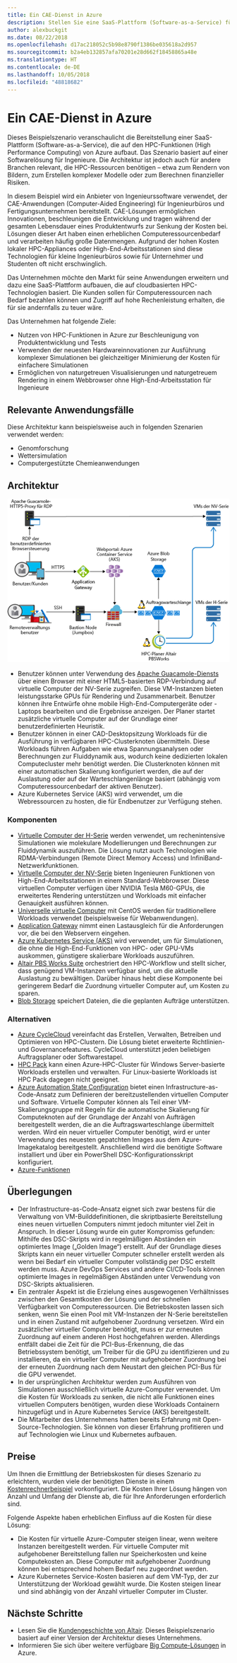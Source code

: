 ```yaml
---
title: Ein CAE-Dienst in Azure
description: Stellen Sie eine SaaS-Plattform (Software-as-a-Service) für computergestützte Entwicklung (Computer-Aided Engineering) in Azure bereit.
author: alexbuckgit
ms.date: 08/22/2018
ms.openlocfilehash: d17ac218052c5b98e8790f1386be035618a2d957
ms.sourcegitcommit: b2a4eb132857afa70201e28d662f18458865a48e
ms.translationtype: HT
ms.contentlocale: de-DE
ms.lasthandoff: 10/05/2018
ms.locfileid: "48818682"
---
```

# <a name="a-computer-aided-engineering-service-on-azure"></a>Ein CAE-Dienst in Azure

Dieses Beispielszenario veranschaulicht die Bereitstellung einer SaaS-Plattform (Software-as-a-Service), die auf den HPC-Funktionen (High Performance Computing) von Azure aufbaut. Das Szenario basiert auf einer Softwarelösung für Ingenieure. Die Architektur ist jedoch auch für andere Branchen relevant, die HPC-Ressourcen benötigen – etwa zum Rendern von Bildern, zum Erstellen komplexer Modelle oder zum Berechnen finanzieller Risiken.

In diesem Beispiel wird ein Anbieter von Ingenieurssoftware verwendet, der CAE-Anwendungen (Computer-Aided Engineering) für Ingenieurbüros und Fertigungsunternehmen bereitstellt. CAE-Lösungen ermöglichen Innovationen, beschleunigen die Entwicklung und tragen während der gesamten Lebensdauer eines Produktentwurfs zur Senkung der Kosten bei. Lösungen dieser Art haben einen erheblichen Computeressourcenbedarf und verarbeiten häufig große Datenmengen. Aufgrund der hohen Kosten lokaler HPC-Appliances oder High-End-Arbeitsstationen sind diese Technologien für kleine Ingenieurbüros sowie für Unternehmer und Studenten oft nicht erschwinglich.

Das Unternehmen möchte den Markt für seine Anwendungen erweitern und dazu eine SaaS-Plattform aufbauen, die auf cloudbasierten HPC-Technologien basiert. Die Kunden sollen für Computeressourcen nach Bedarf bezahlen können und Zugriff auf hohe Rechenleistung erhalten, die für sie andernfalls zu teuer wäre.

Das Unternehmen hat folgende Ziele:

* Nutzen von HPC-Funktionen in Azure zur Beschleunigung von Produktentwicklung und Tests
* Verwenden der neuesten Hardwareinnovationen zur Ausführung komplexer Simulationen bei gleichzeitiger Minimierung der Kosten für einfachere Simulationen
* Ermöglichen von naturgetreuen Visualisierungen und naturgetreuem Rendering in einem Webbrowser ohne High-End-Arbeitsstation für Ingenieure

## <a name="relevant-use-cases"></a>Relevante Anwendungsfälle

Diese Architektur kann beispielsweise auch in folgenden Szenarien verwendet werden:

* Genomforschung
* Wettersimulation
* Computergestützte Chemieanwendungen

## <a name="architecture"></a>Architektur

![Architektur für eine SaaS-Lösung mit HPC-Funktionen][architecture]

* Benutzer können unter Verwendung des [Apache Guacamole-Diensts](https://guacamole.apache.org/) über einen Browser mit einer HTML5-basierten RDP-Verbindung auf virtuelle Computer der NV-Serie zugreifen. Diese VM-Instanzen bieten leistungsstarke GPUs für Rendering und Zusammenarbeit. Benutzer können ihre Entwürfe ohne mobile High-End-Computergeräte oder -Laptops bearbeiten und die Ergebnisse anzeigen. Der Planer startet zusätzliche virtuelle Computer auf der Grundlage einer benutzerdefinierten Heuristik.
* Benutzer können in einer CAD-Desktopsitzung Workloads für die Ausführung in verfügbaren HPC-Clusterknoten übermitteln. Diese Workloads führen Aufgaben wie etwa Spannungsanalysen oder Berechnungen zur Fluiddynamik aus, wodurch keine dedizierten lokalen Computecluster mehr benötigt werden. Die Clusterknoten können mit einer automatischen Skalierung konfiguriert werden, die auf der Auslastung oder auf der Warteschlangenlänge basiert (abhängig vom Computeressourcenbedarf der aktiven Benutzer).
* Azure Kubernetes Service (AKS) wird verwendet, um die Webressourcen zu hosten, die für Endbenutzer zur Verfügung stehen.

### <a name="components"></a>Komponenten

* [Virtuelle Computer der H-Serie](/azure/virtual-machines/linux/sizes-hpc) werden verwendet, um rechenintensive Simulationen wie molekulare Modellierungen und Berechnungen zur Fluiddynamik auszuführen. Die Lösung nutzt auch Technologien wie RDMA-Verbindungen (Remote Direct Memory Access) und InfiniBand-Netzwerkfunktionen.
* [Virtuelle Computer der NV-Serie](/azure/virtual-machines/windows/sizes-gpu) bieten Ingenieuren Funktionen von High-End-Arbeitsstationen in einem Standard-Webbrowser. Diese virtuellen Computer verfügen über NVIDIA Tesla M60-GPUs, die erweitertes Rendering unterstützen und Workloads mit einfacher Genauigkeit ausführen können.
* [Universelle virtuelle Computer](/azure/virtual-machines/linux/sizes-general) mit CentOS werden für traditionellere Workloads verwendet (beispielsweise für Webanwendungen).
* [Application Gateway](/azure/application-gateway/overview) nimmt einen Lastausgleich für die Anforderungen vor, die bei den Webservern eingehen.
* [Azure Kubernetes Service (AKS)](/azure/aks/intro-kubernetes) wird verwendet, um für Simulationen, die ohne die High-End-Funktionen von HPC- oder GPU-VMs auskommen, günstigere skalierbare Workloads auszuführen.
* [Altair PBS Works Suite](https://www.pbsworks.com/PBSProduct.aspx?n=PBS-Works-Suite&c=Overview-and-Capabilities) orchestriert den HPC-Workflow und stellt sicher, dass genügend VM-Instanzen verfügbar sind, um die aktuelle Auslastung zu bewältigen. Darüber hinaus hebt diese Komponente bei geringerem Bedarf die Zuordnung virtueller Computer auf, um Kosten zu sparen.
* [Blob Storage](/azure/storage/blobs/storage-blobs-introduction) speichert Dateien, die die geplanten Aufträge unterstützen. 

### <a name="alternatives"></a>Alternativen

* [Azure CycleCloud](/azure/cyclecloud/overview) vereinfacht das Erstellen, Verwalten, Betreiben und Optimieren von HPC-Clustern. Die Lösung bietet erweiterte Richtlinien- und Governancefeatures. CycleCloud unterstützt jeden beliebigen Auftragsplaner oder Softwarestapel.
* [HPC Pack](/azure/virtual-machines/windows/hpcpack-cluster-options) kann einen Azure-HPC-Cluster für Windows Server-basierte Workloads erstellen und verwalten. Für Linux-basierte Workloads ist HPC Pack dagegen nicht geeignet.
* [Azure Automation State Configuration](/azure/automation/automation-dsc-overview) bietet einen Infrastructure-as-Code-Ansatz zum Definieren der bereitzustellenden virtuellen Computer und Software. Virtuelle Computer können als Teil einer VM-Skalierungsgruppe mit Regeln für die automatische Skalierung für Computeknoten auf der Grundlage der Anzahl von Aufträgen bereitgestellt werden, die an die Auftragswarteschlange übermittelt werden. Wird ein neuer virtueller Computer benötigt, wird er unter Verwendung des neuesten gepatchten Images aus dem Azure-Imagekatalog bereitgestellt. Anschließend wird die benötigte Software installiert und über ein PowerShell DSC-Konfigurationsskript konfiguriert.
* [Azure-Funktionen](/azure/azure-functions/functions-overview)

## <a name="considerations"></a>Überlegungen

* Der Infrastructure-as-Code-Ansatz eignet sich zwar bestens für die Verwaltung von VM-Builddefinitionen, die skriptbasierte Bereitstellung eines neuen virtuellen Computers nimmt jedoch mitunter viel Zeit in Anspruch. In dieser Lösung wurde ein guter Kompromiss gefunden: Mithilfe des DSC-Skripts wird in regelmäßigen Abständen ein optimiertes Image („Golden Image“) erstellt. Auf der Grundlage dieses Skripts kann ein neuer virtueller Computer schneller erstellt werden als wenn bei Bedarf ein virtueller Computer vollständig per DSC erstellt werden muss. Azure DevOps Services und andere CI/CD-Tools können optimierte Images in regelmäßigen Abständen unter Verwendung von DSC-Skripts aktualisieren.
* Ein zentraler Aspekt ist die Erzielung eines ausgewogenen Verhältnisses zwischen den Gesamtkosten der Lösung und der schnellen Verfügbarkeit von Computeressourcen. Die Betriebskosten lassen sich senken, wenn Sie einen Pool mit VM-Instanzen der N-Serie bereitstellen und in einen Zustand mit aufgehobener Zuordnung versetzen. Wird ein zusätzlicher virtueller Computer benötigt, muss er zur erneuten Zuordnung auf einem anderen Host hochgefahren werden. Allerdings entfällt dabei die Zeit für die PCI-Bus-Erkennung, die das Betriebssystem benötigt, um Treiber für die GPU zu identifizieren und zu installieren, da ein virtueller Computer mit aufgehobener Zuordnung bei der erneuten Zuordnung nach dem Neustart den gleichen PCI-Bus für die GPU verwendet.
* In der ursprünglichen Architektur werden zum Ausführen von Simulationen ausschließlich virtuelle Azure-Computer verwendet. Um die Kosten für Workloads zu senken, die nicht alle Funktionen eines virtuellen Computers benötigen, wurden diese Workloads Containern hinzugefügt und in Azure Kubernetes Service (AKS) bereitgestellt.
* Die Mitarbeiter des Unternehmens hatten bereits Erfahrung mit Open-Source-Technologien. Sie können von dieser Erfahrung profitieren und auf Technologien wie Linux und Kubernetes aufbauen. 

## <a name="pricing"></a>Preise

Um Ihnen die Ermittlung der Betriebskosten für dieses Szenario zu erleichtern, wurden viele der benötigten Dienste in einem [Kostenrechnerbeispiel][calculator] vorkonfiguriert. Die Kosten Ihrer Lösung hängen von Anzahl und Umfang der Dienste ab, die für Ihre Anforderungen erforderlich sind.

Folgende Aspekte haben erheblichen Einfluss auf die Kosten für diese Lösung:
* Die Kosten für virtuelle Azure-Computer steigen linear, wenn weitere Instanzen bereitgestellt werden. Für virtuelle Computer mit aufgehobener Bereitstellung fallen nur Speicherkosten und keine Computekosten an. Diese Computer mit aufgehobener Zuordnung können bei entsprechend hohem Bedarf neu zugeordnet werden.
* Azure Kubernetes Service-Kosten basieren auf dem VM-Typ, der zur Unterstützung der Workload gewählt wurde. Die Kosten steigen linear und sind abhängig von der Anzahl virtueller Computer im Cluster.

## <a name="next-steps"></a>Nächste Schritte

* Lesen Sie die [Kundengeschichte von Altair][source-document]. Dieses Beispielszenario basiert auf einer Version der Architektur dieses Unternehmens.
* Informieren Sie sich über weitere verfügbare [Big Compute-Lösungen](https://azure.microsoft.com/solutions/big-compute) in Azure.

<!-- links -->
[architecture]: ./media/architecture-hpc-saas.png
[source-document]: https://customers.microsoft.com/story/altair-manufacturing-azure
[calculator]: https://azure.com/e/3cb9ccdc893f41ffbcdb00c328178ccf
